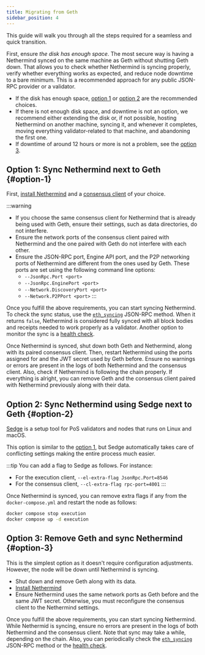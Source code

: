 ```yaml
---
title: Migrating from Geth
sidebar_position: 4
---
```


This guide will walk you through all the steps required for a seamless and quick transition.

First, ensure _the disk has enough space_. The most secure way is having a Nethermind synced on the same machine as Geth without shutting Geth down. That allows you to check whether Nethermind is syncing properly, verify whether everything works as expected, and reduce node downtime to a bare minimum. This is a recommended approach for any public JSON-RPC provider or a validator.

- If the disk has enough space, [option 1](#option-1) or [option 2](#option-2) are the recommended choices.
- If there is not enough disk space, and downtime is not an option, we recommend either extending the disk or, if not possible, hosting Nethermind on another machine, syncing it, and whenever it completes, moving everything validator-related to that machine, and abandoning the first one.
- If downtime of around 12 hours or more is not a problem, see the [option 3](#option-3).

## Option 1: Sync Nethermind next to Geth {#option-1}

First, [install Nethermind](./installing-nethermind.md) and a [consensus client](running-node/consensus-clients.md) of your choice.

:::warning
- If you choose the same consensus client for Nethermind that is already being used with Geth, ensure their settings, such as data directories, do not interfere.
- Ensure the network ports of the consensus client paired with Nethermind and the one paired with Geth do not interfere with each other.
- Ensure the JSON-RPC port, Engine API port, and the P2P networking ports of Nethermind are different from the ones used by Geth. These ports are set using the following command line options:
  - `--JsonRpc.Port <port>`
  - `--JsonRpc.EnginePort <port>`
  - `--Network.DiscoveryPort <port>`
  - `--Network.P2PPort <port>`
:::

Once you fulfill the above requirements, you can start syncing Nethermind. To check the sync status, use the [`eth_syncing`](../interacting/json-rpc-ns/eth.md#eth_syncing) JSON-RPC method. When it returns `false`, Nethermind is considered fully synced with all block bodies and receipts needed to work properly as a validator. Another option to monitor the sync is a [health check](../monitoring/health-check.md).

Once Nethermind is synced, shut down both Geth and Nethermind, along with its paired consensus client. Then, restart Nethermind using the ports assigned for and the JWT secret used by Geth before. Ensure no warnings or errors are present in the logs of both Nethermind and the consensus client. Also, check if Nethermind is following the chain properly. If everything is alright, you can remove Geth and the consensus client paired with Nethermind previously along with their data.

## Option 2: Sync Nethermind using Sedge next to Geth {#option-2}

[Sedge](https://docs.sedge.nethermind.io) is a setup tool for PoS validators and nodes that runs on Linux and macOS.

This option is similar to the [option 1](#option-1), but Sedge automatically takes care of conflicting settings making the entire process much easier.

:::tip
You can add a flag to Sedge as follows. For instance:

- For the execution client, `--el-extra-flag JsonRpc.Port=8546`
- For the consensus client, `--cl-extra-flag rpc-port=4001`
:::

Once Nethermind is synced, you can remove extra flags if any from the `docker-compose.yml` and restart the node as follows:

```bash
docker compose stop execution
docker compose up -d execution
```

## Option 3: Remove Geth and sync Nethermind {#option-3}

This is the simplest option as it doesn't require configuration adjustments. However, the node will be down until Nethermind is syncing.

- Shut down and remove Geth along with its data.
- [Install Nethermind](./installing-nethermind.md)
- Ensure Nethermind uses the same network ports as Geth before and the same JWT secret. Otherwise, you must reconfigure the consensus client to the Nethermind settings.

Once you fulfill the above requirements, you can start syncing Nethermind. While Nethermid is syncing, ensure no errors are present in the logs of both Nethermind and the consensus client. Note that sync may take a while, depending on the chain. Also, you can periodically check the [`eth_syncing`](../interacting/json-rpc-ns/eth.md#eth_syncing) JSON-RPC method or the [health check](../monitoring/health-check.md).
